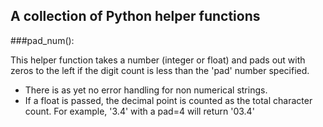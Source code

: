 ## A collection of Python helper functions

###pad_num():

This helper function takes a number (integer or float) and pads out with
zeros to the left if the digit count is less than the 'pad' number specified.
- There is as yet no error handling for non numerical strings.
- If a float is passed, the decimal point is counted as the total character
  count. For example, '3.4' with a pad=4 will return '03.4'
